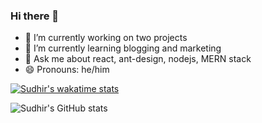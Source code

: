 ### Hi there 👋

<!--
**sudhir-pradhan/sudhir-pradhan** is a ✨ _special_ ✨ repository because its `README.md` (this file) appears on your GitHub profile. 


Here are some ideas to get you started:

-->

- 🔭 I’m currently working on two projects
- 🌱 I’m currently learning blogging and marketing
- 💬 Ask me about react, ant-design, nodejs, MERN stack
- 😄 Pronouns: he/him


[![Sudhir's wakatime stats](https://github-readme-stats.vercel.app/api/wakatime?username=wtf123)](https://github.com/anuraghazra/github-readme-stats)

![Sudhir's GitHub stats](https://github-readme-stats.vercel.app/api?username=sudhir-pradhan&hide=stars,prs&show_icons=true&theme=radical)
